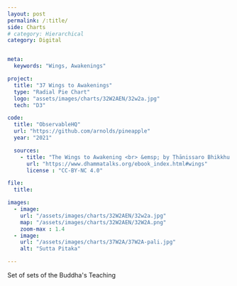 ```yaml
---
layout: post
permalink: /:title/
side: Charts
# category: Hierarchical
category: Digital


meta:
  keywords: "Wings, Awakenings"

project:
  title: "37 Wings to Awakenings"
  type: "Radial Pie Chart"
  logo: "assets/images/charts/32W2AEN/32w2a.jpg"
  tech: "D3"

code:
  title: "ObservableHQ"
  url: "https://github.com/arnolds/pineapple"
  year: "2021"

  sources:
    - title: "The Wings to Awakening <br> &emsp; by Ṭhānissaro Bhikkhu <br> &emsp; (CC-BY-NC 4.0)"
      url: "https://www.dhammatalks.org/ebook_index.html#wings"
      license : "CC-BY-NC 4.0"

file:
  title:

images:
  - image:
    url: "/assets/images/charts/32W2AEN/32w2a.jpg"
    map: "/assets/images/charts/32W2AEN/32W2A.png"
    zoom-max : 1.4
  - image:
    url: "/assets/images/charts/37W2A/37W2A-pali.jpg"
    alt: "Sutta Pitaka"

---
```


Set of sets of the Buddha's Teaching
